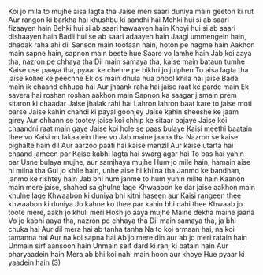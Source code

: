 Koi jo mila to mujhe aisa lagta tha
Jaise meri saari duniya main geeton ki rut
Aur rangon ki barkha hai khushbu ki aandhi hai
Mehki hui si ab saari fizaayen hain
Behki hui si ab saari hawaayen hain
Khoyi hui si ab saari dishaayen hain
Badli hui se ab saari adaayen hain
Jaagi ummengein hain, dhadak raha ahi dil
Sanson main toofaan hain, hoton pe nagme hain
Aakhon main sapne hain, sapnon main beete hue
Saare vo lamhe hain
Jab koi aaya tha, nazron pe chhaya tha
Dil main samaya tha, kaise main bataun tumhe
Kaise use paaya tha, pyaar ke chehre pe bikhri jo julphen
To aisa lagta tha jaise kohre ke peechhe
Ek os main dhula hua phool khila hai jaise
Badal main ik chaand chhupa hai
Aur jhaank raha hai jaise raat ke parde main
Ek savera hai roshan roshan aakhon main
Sapnon ka saagar jismain prem sitaron ki chaadar
Jaise jhalak rahi hai
Lahron lahron baat kare to jaise moti barse
Jaise kahin chandi ki payal goonjey
Jaise kahin sheeshe ke jaam girey
Aur chhann se tootey jaise koi chhip ke sitaar bajaye
Jaise koi chaandni raat main gaye
Jaise koi hole se paas bulaye
Kaisi meethi baatain thee vo
Kaisi mulakaatein thee vo
Jab maine jaana tha
Nazron se kaise pighalte hain dil
Aur aarzoo paati hai kaise manzil
Aur kaise utarta hai chaand jameen par
Kaise kabhi lagta hai swarg agar hai
To bas hai yahin par
Usne bulaya mujhe, aur samjhaya mujhe
Hum jo mile hain, hamain aise hi milna tha
Gul jo khile hain, unhe aise hi khilna tha
Janmo ke bandhan, janmo ke rishtey hain
Jab bhi hum janme to hum yuhin milte hain
Kaanon main mere jaise, shahed sa ghulne lage
Khwaabon ke dar jaise aakhon main khulne lage
Khwaabon ki duniya bhi kitni haseen aur
Kaisi rangeen thee khwaabon ki duniya
Jo kahne ko thee par kahin bhi nahi thee
Khwaab jo toote mere, aakh jo khuli meri
Hosh jo aaya mujhe
Maine dekha maine jaana
Vo jo kabhi aaya tha, nazron pe chhaya tha
Dil main samaya tha, ja bhi chuka hai
Aur dil mera hai ab tanha tanha
Na to koi armaan hai, na koi tamanna hai
Aur na koi sapna hai
Ab jo mere din aur ab jo meri ratain hain
Unmain sirf aansoon hain
Unmain seif dard ki ranj ki batain hain
Aur pharyaadein hain
Mera ab bhi koi nahi main hoon aur khoye
Hue pyaar ki yaadein hain (3)

